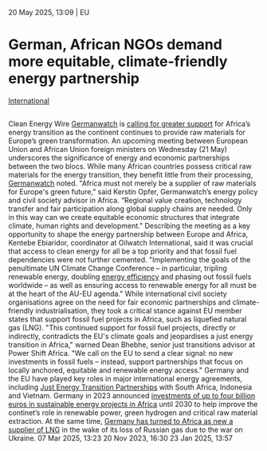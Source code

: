 20 May 2025, 13:09
| 
EU
# German, African NGOs demand more equitable, climate-friendly energy partnership
[International](https://www.cleanenergywire.org/topics/International)
## 
Clean Energy Wire
[Germanwatch](https://www.cleanenergywire.org/experts/germanwatch) is [calling for greater support](https://www.germanwatch.org/de/93152) for Africa’s energy transition as the continent continues to provide raw materials for Europe’s green transformation. An upcoming meeting between European Union and African Union foreign ministers on Wednesday (21 May) underscores the significance of energy and economic partnerships between the two blocs. While many African countries possess critical raw materials for the energy transition, they benefit little from their processing, [Germanwatch](https://www.cleanenergywire.org/experts/germanwatch) noted.
"Africa must not merely be a supplier of raw materials for Europe's green future,” said Kerstin Opfer, Germanwatch’s energy policy and civil society advisor in Africa. “Regional value creation, technology transfer and fair participation along global supply chains are needed. Only in this way can we create equitable economic structures that integrate climate, human rights and development."
Describing the meeting as a key opportunity to shape the energy partnership between Europe and Africa, Kentebe Ebiaridor, coordinator at Oilwatch International, said it was crucial that access to clean energy for all be a top priority and that fossil fuel dependencies were not further cemented. "Implementing the goals of the penultimate UN Climate Change Conference – in particular, tripling renewable energy, doubling [energy efficiency](https://www.cleanenergywire.org/glossary/letter_e#energy_efficiency) and phasing out fossil fuels worldwide – as well as ensuring access to renewable energy for all must be at the heart of the AU-EU agenda."
While international civil society organisations agree on the need for fair economic partnerships and climate-friendly industrialisation, they took a critical stance against EU member states that support fossil fuel projects in Africa, such as liquefied natural gas (LNG).
"This continued support for fossil fuel projects, directly or indirectly, contradicts the EU's climate goals and jeopardises a just energy transition in Africa," warned Dean Bhebhe, senior just transitions advisor at Power Shift Africa. "We call on the EU to send a clear signal: no new investments in fossil fuels – instead, support partnerships that focus on locally anchored, equitable and renewable energy access."
Germany and the EU have played key roles in major international energy agreements, including [Just Energy Transition Partnerships](https://www.cleanenergywire.org/news/germany-affirms-resilience-energy-transition-partnerships-after-us-withdrawal) with South Africa, Indonesia and Vietnam. Germany in 2023 announced [investments of up to four billion euros in sustainable energy projects in Africa](https://www.cleanenergywire.org/news/german-chancellor-pledges-eu4-bn-africa-eu-green-energy-initiative) until 2030 to help improve the continet’s role in renewable power, green hydrogen and critical raw material extraction. At the same time, [Germany has turned to Africa as new a supplier of LNG](https://www.cleanenergywire.org/news/german-chancellor-scholz-turns-nigeria-new-gas-and-hydrogen-partnerships) in the wake of its loss of Russian gas due to the war on Ukraine. 
07 Mar 2025, 13:23
20 Nov 2023, 16:30
23 Jan 2025, 13:57